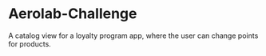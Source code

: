 # Aerolab-Challenge
A catalog view for a loyalty program app, where the user can change points for products.
